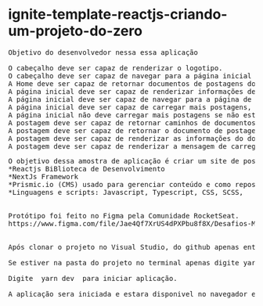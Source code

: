 # ignite-template-reactjs-criando-um-projeto-do-zero

<pre>
Objetivo do desenvolvedor nessa essa aplicação

O cabeçalho deve ser capaz de renderizar o logotipo.
O cabeçalho deve ser capaz de navegar para a página inicial após um clique.
A Home deve ser capaz de retornar documentos de postagens do prísmic usando getStaticProps.
A página inicial deve ser capaz de renderizar informações de documentos de postagens.
A página inicial deve ser capaz de navegar para a página de postagem após um clique.
A página inicial deve ser capaz de carregar mais postagens, se disponível.
A página inicial não deve carregar mais postagens se não estiver disponível.
A postagem deve ser capaz de retornar caminhos de documentos de postagens prísmicas usando getStaticPaths.
A postagem deve ser capaz de retornar o documento de postagem prísmico usando getStaticProps.
A postagem deve ser capaz de renderizar as informações do documento post.
A postagem deve ser capaz de renderizar a mensagem de carregamento em caso de fallback.
</pre>
<pre>
O objetivo dessa amostra de aplicação é criar um site de postagens contendo algumas tecnologias:
*Reactjs BiBlioteca de Desenvolvimento
*NextJs Framework
*Prismic.io (CMS) usado para gerenciar conteúdo e como repositório de dados fazendo integração com nossa aplicação.
*Linguagens e scripts: Javascript, Typescript, CSS, SCSS, 


Protótipo foi feito no Figma pela Comunidade RocketSeat.
https://www.figma.com/file/Jae4Qf7XrUS4dPXPbu8f8X/Desafios-M%C3%B3dulo-3-ReactJS-(Copy)?node-id=0%3A1


Após clonar o projeto no Visual Studio, do github apenas entre no terminal e navegue até a pasta do projeto usando comandos windows "cd".

Se estiver na pasta do projeto no terminal apenas digite yarn para carregamento.

Digite  yarn dev  para iniciar aplicação. 

A aplicação sera iniciada e estara disponivel no navegador em http://localhost:3000/
</pre>
